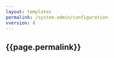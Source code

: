 ```yaml
---
layout: templates
permalink: /system-admin/configuration
vversion: 8
---
```



## {{page.permalink}} 